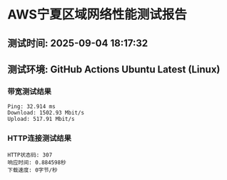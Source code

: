 # AWS宁夏区域网络性能测试报告
## 测试时间: 2025-09-04 18:17:32
## 测试环境: GitHub Actions Ubuntu Latest (Linux)

### 带宽测试结果
```
Ping: 32.914 ms
Download: 1502.93 Mbit/s
Upload: 517.91 Mbit/s
```

### HTTP连接测试结果
```
HTTP状态码: 307
响应时间: 0.884598秒
下载速度: 0字节/秒
```

